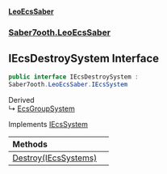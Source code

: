 #### [LeoEcsSaber](index.md 'index')
### [Saber7ooth.LeoEcsSaber](Saber7ooth.LeoEcsSaber.md 'Saber7ooth.LeoEcsSaber')

## IEcsDestroySystem Interface

```csharp
public interface IEcsDestroySystem :
Saber7ooth.LeoEcsSaber.IEcsSystem
```

Derived  
&#8627; [EcsGroupSystem](EcsGroupSystem.md 'Saber7ooth.LeoEcsSaber.Extensions.ExtendedSystems.EcsGroupSystem')

Implements [IEcsSystem](IEcsSystem.md 'Saber7ooth.LeoEcsSaber.IEcsSystem')

| Methods | |
| :--- | :--- |
| [Destroy(IEcsSystems)](IEcsDestroySystem.Destroy(IEcsSystems).md 'Saber7ooth.LeoEcsSaber.IEcsDestroySystem.Destroy(Saber7ooth.LeoEcsSaber.IEcsSystems)') | |
